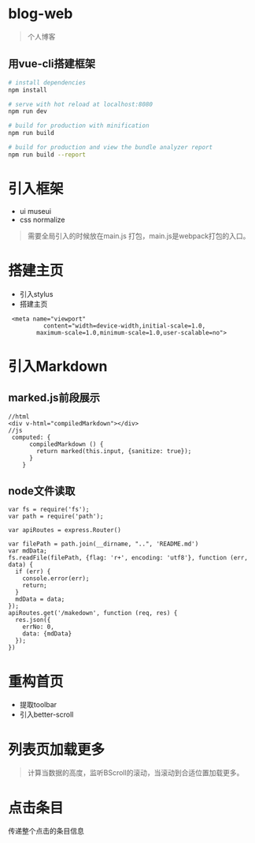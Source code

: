 # blog-web

> 个人博客

## 用vue-cli搭建框架

``` bash
# install dependencies
npm install

# serve with hot reload at localhost:8080
npm run dev

# build for production with minification
npm run build

# build for production and view the bundle analyzer report
npm run build --report
```
# 引入框架
- ui museui
- css normalize

> 需要全局引入的时候放在main.js 打包，main.js是webpack打包的入口。

# 搭建主页
- 引入stylus
- 搭建主页

```
 <meta name="viewport"
          content="width=device-width,initial-scale=1.0,
        maximum-scale=1.0,minimum-scale=1.0,user-scalable=no">
```
# 引入Markdown
## marked.js前段展示
```
//html
<div v-html="compiledMarkdown"></div>
//js
 computed: {
      compiledMarkdown () {
        return marked(this.input, {sanitize: true});
      }
    }
```
## node文件读取
```
var fs = require('fs');
var path = require('path');

var apiRoutes = express.Router()

var filePath = path.join(__dirname, "..", 'README.md')
var mdData;
fs.readFile(filePath, {flag: 'r+', encoding: 'utf8'}, function (err, data) {
  if (err) {
    console.error(err);
    return;
  }
  mdData = data;
});
apiRoutes.get('/makedown', function (req, res) {
  res.json({
    errNo: 0,
    data: {mdData}
  });
})
```
# 重构首页
- 提取toolbar
- 引入better-scroll

# 列表页加载更多
> 计算当数据的高度，监听BScroll的滚动，当滚动到合适位置加载更多。

# 点击条目
传递整个点击的条目信息
